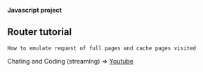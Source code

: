 **Javascript project**
## Router tutorial
`
How to emulate request of full pages and cache pages visited
`

 Chating and Coding (streaming) => [Youtube](https://www.youtube.com/watch?v=vLlCBTZRnoE)